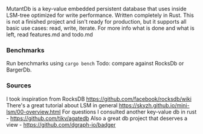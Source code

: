 MutantDb is a key-value embedded persistent database that uses inside LSM-tree optimized for write performance. Written completely in Rust.
This is not a finished project and isn't ready for production, but it supports all basic use cases: read, write, iterate. For more info what is done and what is left, read features.md and todo.md

### Benchmarks
Run benchmarks using `cargo bench`
Todo: compare against RocksDb or BargerDb.

### Sources
I took inspiration from RocksDB https://github.com/facebook/rocksdb/wiki
There's a great tutorial about LSM in general https://skyzh.github.io/mini-lsm/00-overview.html
For questions I consulted another key-value db in rust - https://github.com/tikv/agatedb
Also a great db project that deserves a view - https://github.com/dgraph-io/badger

